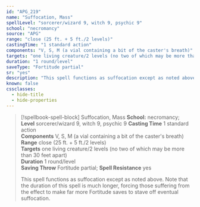 ```yaml
---
id: "APG_219"
name: "Suffocation, Mass"
spellLevel: "sorcerer/wizard 9, witch 9, psychic 9"
school: "necromancy"
source: "APG"
range: "close (25 ft. + 5 ft./2 levels)"
castingTime: "1 standard action"
components: "V, S, M (a vial containing a bit of the caster's breath)"
targets: "one living creature/2 levels (no two of which may be more than 30 feet apart)"
duration: "1 round/level"
saveType: "Fortitude partial"
sr: "yes"
description: "This spell functions as suffocation except as noted above. Note that the duration of this spell is much longer, forcing those suffering from the effect to make far more Fortitude saves to stave off eventual suffocation."
known: false
cssclasses:
  - hide-title
  - hide-properties
---
```


> [!spellbook-spell-block] Suffocation, Mass
> **School:** necromancy; **Level** sorcerer/wizard 9, witch 9, psychic 9
> **Casting Time** 1 standard action  
> **Components** V, S, M (a vial containing a bit of the caster's breath)  
> **Range** close (25 ft. + 5 ft./2 levels)  
> **Targets** one living creature/2 levels (no two of which may be more than 30 feet apart)  
> **Duration** 1 round/level  
> **Saving Throw** Fortitude partial; **Spell Resistance** yes
> 
> This spell functions as suffocation except as noted above. Note that the duration of this spell is much longer, forcing those suffering from the effect to make far more Fortitude saves to stave off eventual suffocation.